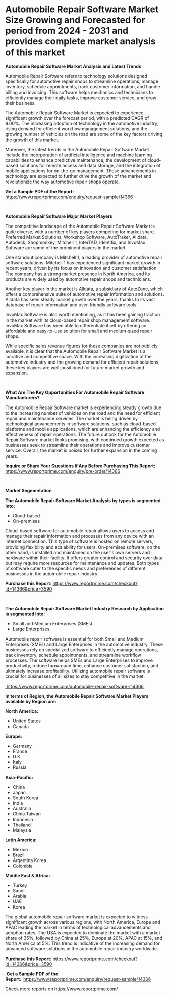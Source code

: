 <p><h1>Automobile Repair Software Market Size Growing and Forecasted for period from 2024 - 2031 and provides complete market analysis of this market</h1></p><p><strong>Automobile Repair Software Market Analysis and Latest Trends</strong></p>
<p><p>Automobile Repair Software refers to technology solutions designed specifically for automotive repair shops to streamline operations, manage inventory, schedule appointments, track customer information, and handle billing and invoicing. This software helps mechanics and technicians to efficiently manage their daily tasks, improve customer service, and grow their business.</p><p>The Automobile Repair Software Market is expected to experience significant growth over the forecast period, with a predicted CAGR of 9.00%. The increasing adoption of technology in the automotive industry, rising demand for efficient workflow management solutions, and the growing number of vehicles on the road are some of the key factors driving the growth of this market.</p><p>Moreover, the latest trends in the Automobile Repair Software Market include the incorporation of artificial intelligence and machine learning capabilities to enhance predictive maintenance, the development of cloud-based solutions for remote access and data storage, and the integration of mobile applications for on-the-go management. These advancements in technology are expected to further drive the growth of the market and revolutionize the way automotive repair shops operate.</p></p>
<p><strong>Get a Sample PDF of the Report:&nbsp;</strong> <a href="https://www.reportprime.com/enquiry/request-sample/14366">https://www.reportprime.com/enquiry/request-sample/14366</a></p>
<p>&nbsp;</p>
<p><strong>Automobile Repair Software Major Market Players</strong></p>
<p><p>The competitive landscape of the Automobile Repair Software Market is quite diverse, with a number of key players competing for market share. Preferred Market Solutions, Workshop Software, AutoTraker, Alldata, Autodeck, Shopmonkey, Mitchell 1, InterTAD, Identifix, and InvoMax Software are some of the prominent players in the market.</p><p>One standout company is Mitchell 1, a leading provider of automotive repair software solutions. Mitchell 1 has experienced significant market growth in recent years, driven by its focus on innovation and customer satisfaction. The company has a strong market presence in North America, and its products are widely used by automotive repair shops and technicians.</p><p>Another key player in the market is Alldata, a subsidiary of AutoZone, which offers a comprehensive suite of automotive repair information and solutions. Alldata has seen steady market growth over the years, thanks to its vast database of repair information and user-friendly software tools.</p><p>InvoMax Software is also worth mentioning, as it has been gaining traction in the market with its cloud-based repair shop management software. InvoMax Software has been able to differentiate itself by offering an affordable and easy-to-use solution for small and medium-sized repair shops.</p><p>While specific sales revenue figures for these companies are not publicly available, it is clear that the Automobile Repair Software Market is a lucrative and competitive space. With the increasing digitization of the automotive industry and the growing demand for efficient repair solutions, these key players are well-positioned for future market growth and expansion.</p></p>
<p>&nbsp;</p>
<p><strong>What Are The Key Opportunities For Automobile Repair Software Manufacturers?</strong></p>
<p><p>The Automobile Repair Software market is experiencing steady growth due to the increasing number of vehicles on the road and the need for efficient repair and maintenance services. The market is being driven by technological advancements in software solutions, such as cloud-based platforms and mobile applications, which are enhancing the efficiency and effectiveness of repair operations. The future outlook for the Automobile Repair Software market looks promising, with continued growth expected as businesses seek to streamline their operations and improve customer service. Overall, the market is poised for further expansion in the coming years.</p></p>
<p><strong>Inquire or Share Your Questions If Any Before Purchasing This Report:</strong> <a href="https://www.reportprime.com/enquiry/pre-order/14366">https://www.reportprime.com/enquiry/pre-order/14366</a></p>
<p>&nbsp;</p>
<p><strong>Market Segmentation</strong></p>
<p><strong>The Automobile Repair Software Market Analysis by types is segmented into:</strong></p>
<p><ul><li>Cloud-based</li><li>On-premises</li></ul></p>
<p><p>Cloud-based software for automobile repair allows users to access and manage their repair information and processes from any device with an internet connection. This type of software is hosted on remote servers, providing flexibility and scalability for users. On-premises software, on the other hand, is installed and maintained on the user's own servers and hardware within their facility. It offers greater control and security over data but may require more resources for maintenance and updates. Both types of software cater to the specific needs and preferences of different businesses in the automobile repair industry.</p></p>
<p><strong>Purchase this Report:&nbsp;</strong><a href="https://www.reportprime.com/checkout?id=14366&price=3590">https://www.reportprime.com/checkout?id=14366&price=3590</a></p>
<p>&nbsp;</p>
<p><strong>The Automobile Repair Software Market Industry Research by Application is segmented into:</strong></p>
<p><ul><li>Small and Medium Enterprises (SMEs)</li><li>Large Enterprises</li></ul></p>
<p><p>Automobile repair software is essential for both Small and Medium Enterprises (SMEs) and Large Enterprises in the automotive industry. These businesses rely on specialized software to efficiently manage operations, track inventory, schedule appointments, and streamline workflow processes. The software helps SMEs and Large Enterprises to improve productivity, reduce turnaround time, enhance customer satisfaction, and ultimately increase profitability. Utilizing automobile repair software is crucial for businesses of all sizes to stay competitive in the market.</p></p>
<p><a href="https://www.reportprime.com/automobile-repair-software-r14366">&nbsp;https://www.reportprime.com/automobile-repair-software-r14366</a></p>
<p><strong>In terms of Region, the Automobile Repair Software Market Players available by Region are:</strong></p>
<p>
    <p> <strong> North America: </strong>
        <ul>
            <li>United States</li>
            <li>Canada</li>
        </ul>
        </p> 
    <p> <strong> Europe: </strong>
        <ul>
            <li>Germany</li>
            <li>France</li>
            <li>U.K.</li>
            <li>Italy</li>
            <li>Russia</li>
        </ul>
        </p> 
    <p> <strong> Asia-Pacific: </strong>
        <ul>
            <li>China</li>
            <li>Japan</li>
            <li>South Korea</li>
            <li>India</li>
            <li>Australia</li>
            <li>China Taiwan</li>
            <li>Indonesia</li>
            <li>Thailand</li>
            <li>Malaysia</li>
        </ul>
        </p> 
    <p> <strong> Latin America: </strong>
        <ul>
            <li>Mexico</li>
            <li>Brazil</li>
            <li>Argentina Korea</li>
            <li>Colombia</li>
        </ul>
        </p> 
    <p> <strong> Middle East & Africa: </strong>
        <ul>
            <li>Turkey</li>
            <li>Saudi</li>
            <li>Arabia</li>
            <li>UAE</li>
            <li>Korea</li>
        </ul>
    </p>
    </p>
<p><p>The global automobile repair software market is expected to witness significant growth across various regions, with North America, Europe and APAC leading the market in terms of technological advancements and adoption rates. The USA is expected to dominate the market with a market share of 35%, followed by China at 25%, Europe at 20%, APAC at 15%, and North America at 5%. This trend is indicative of the increasing demand for advanced software solutions in the automobile repair industry worldwide.</p></p>
<p><strong>Purchase this Report: </strong><a href="https://www.reportprime.com/checkout?id=14366&price=3590">https://www.reportprime.com/checkout?id=14366&price=3590</a></p>
<p>&nbsp;<strong>Get a Sample PDF of the Report:&nbsp;&nbsp;</strong><a href="https://www.reportprime.com/enquiry/request-sample/14366">https://www.reportprime.com/enquiry/request-sample/14366</a></p>
<p><strong></strong></p>
<p>Check more reports on https://www.reportprime.com/</p>